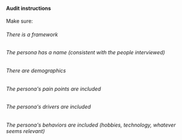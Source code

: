 #### Audit instructions

Make sure:

###### There is a framework
###### The persona has a name (consistent with the people interviewed)
###### There are demographics
###### The persona's pain points are included
###### The persona's drivers are included
###### The persona's behaviors are included (hobbies, technology, whatever seems relevant)